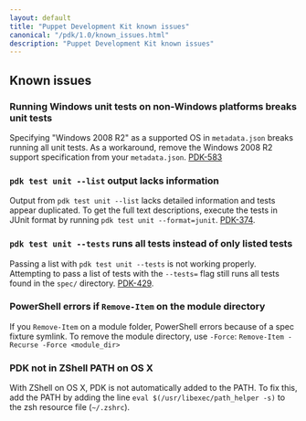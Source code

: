 ```yaml
---
layout: default
title: "Puppet Development Kit known issues"
canonical: "/pdk/1.0/known_issues.html"
description: "Puppet Development Kit known issues"
---
```


## Known issues

### Running Windows unit tests on non-Windows platforms breaks unit tests

Specifying "Windows 2008 R2" as a supported OS in `metadata.json` breaks running all unit tests. As a workaround, remove the Windows 2008 R2 support specification from your `metadata.json`. [PDK-583](https://tickets.puppetlabs.com/browse/PDK-583)

### `pdk test unit --list` output lacks information

Output from `pdk test unit --list` lacks detailed information and tests appear duplicated. To get the full text descriptions, execute the tests in JUnit format by running `pdk test unit --format=junit`. [PDK-374](https://tickets.puppetlabs.com/browse/PDK-374).

### `pdk test unit --tests` runs all tests instead of only listed tests

Passing a list with `pdk test unit --tests` is not working properly. Attempting to pass a list of tests with the `--tests=` flag still runs all tests found in the `spec/` directory. [PDK-429](https://tickets.puppetlabs.com/browse/PDK-429).

### PowerShell errors if `Remove-Item` on the module directory

If you `Remove-Item` on a module folder, PowerShell errors because of a spec fixture symlink. To remove the module directory, use `-Force`: `Remove-Item -Recurse -Force <module_dir>` <!--SDK-316-->

### PDK not in ZShell PATH on OS X
 
With ZShell on OS X, PDK is not automatically added to the PATH. To fix this, add the PATH by adding the line `eval $(/usr/libexec/path_helper -s)` to the zsh resource file (`~/.zshrc`).
